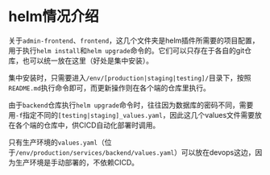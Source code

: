 # helm情况介绍

关于`admin-frontend`、`frontend`，这几个文件夹是helm插件所需要的项目配置，用于执行`helm install`和`helm upgrade`命令的。它们可以只存在于各自的git仓库，也可以统一放在这里（好处是集中安装）。

集中安装时，只需要进入`/env/[production|staging|testing]/`目录下，按照`README.md`执行命令即可，而更新操作则在各个端的仓库里执行。

由于`backend`仓库执行`helm upgrade`命令时，往往因为数据库的密码不同，需要用`-f`指定不同的`[testing|staging]_values.yaml`，因此这几个values文件需要放在各个端的仓库中，供CICD自动化部署时调用。

只有生产环境的`values.yaml`（位于`/env/production/services/backend/values.yaml`）可以放在devops这边，因为生产环境是手动部署的，不依赖CICD。

